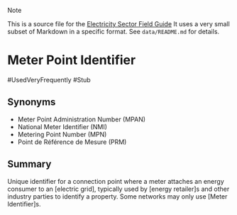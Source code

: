 > [!NOTE] 
> This is a source file for the [Electricity Sector Field Guide](https://grahamlea.github.io/Electricity-Sector-Field-Guide/)
> It uses a very small subset of Markdown in a specific format.
> See `data/README.md` for details.

# Meter Point Identifier
#UsedVeryFrequently
#Stub

## Synonyms
- Meter Point Administration Number (MPAN)
- National Meter Identifier (NMI)
- Metering Point Number (MPN)
- Point de Référence de Mesure (PRM)


## Summary

Unique identifier for a connection point where a meter attaches an energy consumer to an [electric grid],
typically used by [energy retailer]s and other industry parties to identify a property.
Some networks may only use [Meter Identifier]s.

